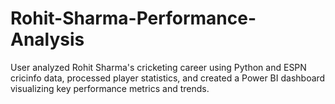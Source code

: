 # Rohit-Sharma-Performance-Analysis
User analyzed Rohit Sharma's cricketing career using Python and ESPN cricinfo data, processed player statistics, and created a Power BI dashboard visualizing key performance metrics and trends.
